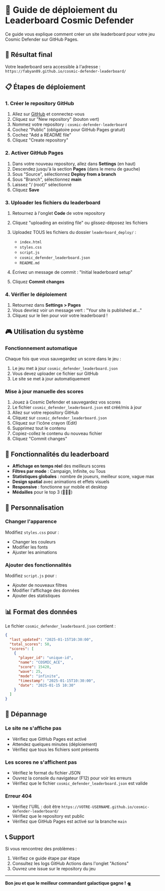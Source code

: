 # 🚀 Guide de déploiement du Leaderboard Cosmic Defender

Ce guide vous explique comment créer un site leaderboard pour votre jeu Cosmic Defender sur GitHub Pages.

## 🎯 Résultat final

Votre leaderboard sera accessible à l'adresse : `https://fabyan09.github.io/cosmic-defender-leaderboard/`

## 📋 Étapes de déploiement

### 1. Créer le repository GitHub

1. Allez sur [GitHub](https://github.com) et connectez-vous
2. Cliquez sur "New repository" (bouton vert)
3. Nommez votre repository : `cosmic-defender-leaderboard`
4. Cochez "Public" (obligatoire pour GitHub Pages gratuit)
5. Cochez "Add a README file"
6. Cliquez "Create repository"

### 2. Activer GitHub Pages

1. Dans votre nouveau repository, allez dans **Settings** (en haut)
2. Descendez jusqu'à la section **Pages** (dans le menu de gauche)
3. Sous "Source", sélectionnez **Deploy from a branch**
4. Sous "Branch", sélectionnez **main**
5. Laissez "/ (root)" sélectionné
6. Cliquez **Save**

### 3. Uploader les fichiers du leaderboard

1. Retournez à l'onglet **Code** de votre repository
2. Cliquez "uploading an existing file" ou glissez-déposez les fichiers
3. Uploadez TOUS les fichiers du dossier `leaderboard_deploy/` :
   - `index.html`
   - `styles.css`
   - `script.js`
   - `cosmic_defender_leaderboard.json`
   - `README.md`

4. Écrivez un message de commit : "Initial leaderboard setup"
5. Cliquez **Commit changes**

### 4. Vérifier le déploiement

1. Retournez dans **Settings > Pages**
2. Vous devriez voir un message vert : "Your site is published at..."
3. Cliquez sur le lien pour voir votre leaderboard !

## 🎮 Utilisation du système

### Fonctionnement automatique

Chaque fois que vous sauvegardez un score dans le jeu :
1. Le jeu met à jour `cosmic_defender_leaderboard.json`
2. Vous devez uploader ce fichier sur GitHub
3. Le site se met à jour automatiquement

### Mise à jour manuelle des scores

1. Jouez à Cosmic Defender et sauvegardez vos scores
2. Le fichier `cosmic_defender_leaderboard.json` est créé/mis à jour
3. Allez sur votre repository GitHub
4. Cliquez sur `cosmic_defender_leaderboard.json`
5. Cliquez sur l'icône crayon (Edit)
6. Supprimez tout le contenu
7. Copiez-collez le contenu du nouveau fichier
8. Cliquez "Commit changes"

## 🌟 Fonctionnalités du leaderboard

- **Affichage en temps réel** des meilleurs scores
- **Filtres par mode** : Campaign, Infinite, ou Tous
- **Statistiques globales** : nombre de joueurs, meilleur score, vague max
- **Design spatial** avec animations et effets visuels
- **Responsive** : fonctionne sur mobile et desktop
- **Médailles** pour le top 3 (🥇🥈🥉)

## 🔧 Personnalisation

### Changer l'apparence

Modifiez `styles.css` pour :
- Changer les couleurs
- Modifier les fonts
- Ajuster les animations

### Ajouter des fonctionnalités

Modifiez `script.js` pour :
- Ajouter de nouveaux filtres
- Modifier l'affichage des données
- Ajouter des statistiques

## 📊 Format des données

Le fichier `cosmic_defender_leaderboard.json` contient :

```json
{
  "last_updated": "2025-01-15T10:30:00",
  "total_scores": 50,
  "scores": [
    {
      "player_id": "unique-id",
      "name": "COSMIC_ACE",
      "score": 15420,
      "wave": 25,
      "mode": "infinite",
      "timestamp": "2025-01-15T10:30:00",
      "date": "2025-01-15 10:30"
    }
  ]
}
```

## 🚨 Dépannage

### Le site ne s'affiche pas
- Vérifiez que GitHub Pages est activé
- Attendez quelques minutes (déploiement)
- Vérifiez que tous les fichiers sont présents

### Les scores ne s'affichent pas
- Vérifiez le format du fichier JSON
- Ouvrez la console du navigateur (F12) pour voir les erreurs
- Vérifiez que le fichier `cosmic_defender_leaderboard.json` est valide

### Erreur 404
- Vérifiez l'URL : doit être `https://VOTRE-USERNAME.github.io/cosmic-defender-leaderboard/`
- Vérifiez que le repository est public
- Vérifiez que GitHub Pages est activé sur la branche `main`

## 📞 Support

Si vous rencontrez des problèmes :
1. Vérifiez ce guide étape par étape
2. Consultez les logs GitHub Actions dans l'onglet "Actions"
3. Ouvrez une issue sur le repository du jeu

---

**Bon jeu et que le meilleur commandant galactique gagne ! 🛸**